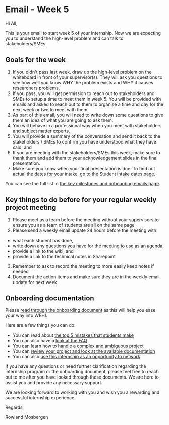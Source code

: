 # Email - Week 5

Hi All,

This is your email to start week 5 of your internship. Now we are expecting you to understand the high-level problem and can talk to stakeholders/SMEs.

## Goals for the week

1. If you didn't pass last week, draw up the high-level problem on the whiteboard in front of your supervisor(s). They will ask you questions to see how well you know WHY the problem exists and WHY it causes researchers problems. 
2. If you pass, you will get permission to reach out to stakeholders and SMEs to setup a time to meet them in week 5. You will be provided with emails and asked to reach out to them to organise a time and day for the next week or two to meet with them.
3. As part of this email, you will need to write down some questions to give them an idea of what you are going to ask them.
4. You will behave in a professional way when you meet with stakeholders and subject matter experts,
5. You will provide a summary of the conversation and send it back to the stakeholders / SMEs to confirm you have understood what they have said, and
6. If you are meeting with the stakeholders/SMEs this week, make sure to thank them and add them to your acknowledgement slides in the final presentation.
7. Make sure you know when your final presentation is due. To find out actual the dates for your intake, go to [the Student intake dates page](intake_dates).

You can see the full list in [the key milestones and onboarding emails page](emails-and-key-milestones).

## Key things to do before for your regular weekly project meeting

1. Please meet as a team before the meeting without your supervisors to ensure you as a team of students are all on the same page
2. Please send a weekly email update 24 hours before the meeting with: 
  - what each student has done,
  - write down any questions you have for the meeting to use as an agenda,
  - provide a link to the wiki, and 
  - provide a link to the technical notes in Sharepoint
3. Remember to ask to record the meeting to more easily keep notes if needed
4. Document the action items and make sure they are in the weekly email update for next week

## Onboarding documentation

Please [read through the onboarding document](https://doi.org/10.6084/m9.figshare.23280815) as this will help you ease your way into WEHI.

Here are a few things you can do:

- You can read about [the top 5 mistakes that students make](https://wehi-researchcomputing.github.io/top-5-mistakes)
- You can also have a [look at the FAQ](https://wehi-researchcomputing.github.io/faq)
- You can learn [how to handle a complex and ambiguous project](https://wehi-researchcomputing.github.io/complex-projects) 
- You can [review your project and look at the available documentation](https://wehi-researchcomputing.github.io/project-wikis)
- You can also [use this internship as an opportunity to network](faq#i-know-that-the-internships-are-usually-100-offsite-but-what-if-i-want-to-go-into-the-office-sometimes)

If you have any questions or need further clarification regarding the internship program or the onboarding document, please feel free to reach out to me after you have looked through these documents. We are here to assist you and provide any necessary support.

We are looking forward to working with you and wish you a rewarding and successful internship experience.

Regards,

Rowland Mosbergen
